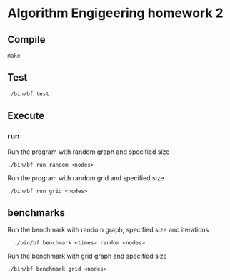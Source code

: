 # Algorithm Engigeering homework 2

## Compile

    make

## Test

    ./bin/bf test

## Execute

### run

Run the program with random graph and specified size

    ./bin/bf run random <nodes>

Run the program with random grid and specified size
    
    ./bin/bf run grid <nodes>
    
## benchmarks

Run the benchmark with random graph, specified size and iterations

      ./bin/bf benchmark <times> random <nodes>
    
Run the benchmark with grid graph and specified size 

    ./bin/bf benchmark grid <nodes>